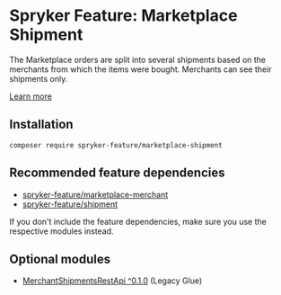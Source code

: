 # Spryker Feature: Marketplace Shipment

The Marketplace orders are split into several shipments based on the merchants from which the items were bought.  Merchants can see their shipments only.

[Learn more](https://docs.spryker.com/docs/pbc/all/carrier-management/202307.0/marketplace/marketplace-shipment-feature-overview.html)

## Installation

```
composer require spryker-feature/marketplace-shipment
```

## Recommended feature dependencies
- [spryker-feature/marketplace-merchant](https://github.com/spryker-feature/marketplace-merchant)
- [spryker-feature/shipment](https://github.com/spryker-feature/shipment)

If you don't include the feature dependencies, make sure you use the respective modules instead.

## Optional modules
- [MerchantShipmentsRestApi ^0.1.0](https://github.com/spryker/merchant-shipments-rest-api) (Legacy Glue)
